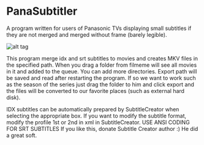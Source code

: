 # PanaSubtitler
A program written for users of Panasonic TVs displaying small subtitles if they are not merged and merged without frame (barely legible).

![alt tag](http://www.mateuszkaflowski.pl/java/PanaSubtitler/screen2.jpg)

This program merge idx and srt subtitles to movies and creates MKV files in the specified path. When you drag a folder from filmeme will see all movies in it and added to the queue. You can add more directories. Export path will be saved and read after restarting the program. If so we want to work such as the season of the series just drag the folder to him and click export and the files will be converted to our favorite places (such as external hard disk). 

IDX subtitles can be automatically prepared by SubtitleCreator when selecting the appropriate box. If you want to modify the subtitle format, modify the profile 1st or 2nd in xml in SubtitleCreator. USE ANSI CODING FOR SRT SUBTITLES
If you like this, donate Subtitle Creator author :) He did a great soft.
